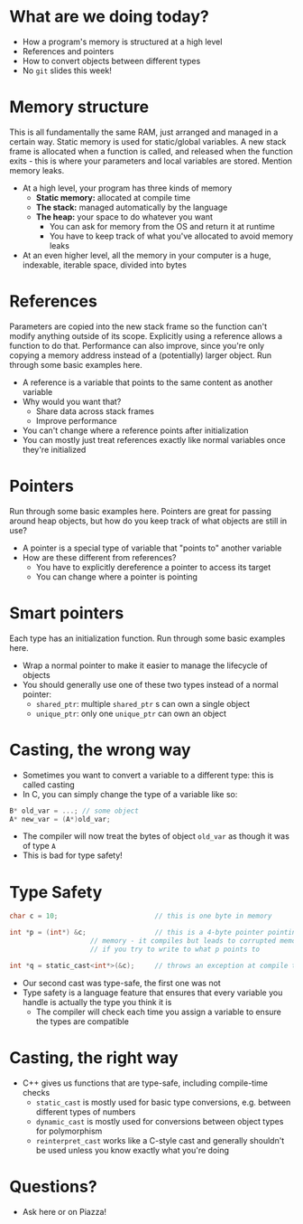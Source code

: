 # What are we doing today?

-   How a program's memory is structured at a high level
-   References and pointers
-   How to convert objects between different types
-   No `git` slides this week!


# Memory structure

<div class="NOTES">
This is all fundamentally the same RAM, just arranged and managed in a certain way. Static memory is used for static/global variables. A new stack frame is allocated when a function is called, and released when the function exits - this is where your parameters and local variables are stored. Mention memory leaks.

</div>

-   At a high level, your program has three kinds of memory
    -   **Static memory:** allocated at compile time
    -   **The stack:** managed automatically by the language
    -   **The heap:** your space to do whatever you want
        -   You can ask for memory from the OS and return it at runtime
        -   You have to keep track of what you've allocated to avoid memory leaks
-   At an even higher level, all the memory in your computer is a huge, indexable, iterable space, divided into bytes


# References

<div class="NOTES">
Parameters are copied into the new stack frame so the function can't modify anything outside of its scope. Explicitly using a reference allows a function to do that. Performance can also improve, since you're only copying a memory address instead of a (potentially) larger object. Run through some basic examples here.

</div>

-   A reference is a variable that points to the same content as another variable
-   Why would you want that?
    -   Share data across stack frames
    -   Improve performance
-   You can't change where a reference points after initialization
-   You can mostly just treat references exactly like normal variables once they're initialized


# Pointers

<div class="NOTES">
Run through some basic examples here. Pointers are great for passing around heap objects, but how do you keep track of what objects are still in use?

</div>

-   A pointer is a special type of variable that "points to" another variable
-   How are these different from references?
    -   You have to explicitly dereference a pointer to access its target
    -   You can change where a pointer is pointing


# Smart pointers

<div class="NOTES">
Each type has an initialization function. Run through some basic examples here.

</div>

-   Wrap a normal pointer to make it easier to manage the lifecycle of objects
-   You should generally use one of these two types instead of a normal pointer:
    -   `shared_ptr`: multiple `shared_ptr` s can own a single object
    -   `unique_ptr`: only one `unique_ptr` can own an object


# Casting, the wrong way

-   Sometimes you want to convert a variable to a different type: this is called casting
-   In C, you can simply change the type of a variable like so:

```c
B* old_var = ...; // some object
A* new_var = (A*)old_var;
```

-   The compiler will now treat the bytes of object `old_var` as though it was of type `A`
-   This is bad for type safety!


# Type Safety

```c
char c = 10;                        // this is one byte in memory

int *p = (int*) &c;                 // this is a 4-byte pointer pointing to one byte of
				    // memory - it compiles but leads to corrupted memory
				    // if you try to write to what p points to

int *q = static_cast<int*>(&c);     // throws an exception at compile time
```

-   Our second cast was type-safe, the first one was not
-   Type safety is a language feature that ensures that every variable you handle is actually the type you think it is
    -   The compiler will check each time you assign a variable to ensure the types are compatible


# Casting, the right way

-   C++ gives us functions that are type-safe, including compile-time checks
    -   `static_cast` is mostly used for basic type conversions, e.g. between different types of numbers
    -   `dynamic_cast` is mostly used for conversions between object types for polymorphism
    -   `reinterpret_cast` works like a C-style cast and generally shouldn't be used unless you know exactly what you're doing


# Questions?

-   Ask here or on Piazza!